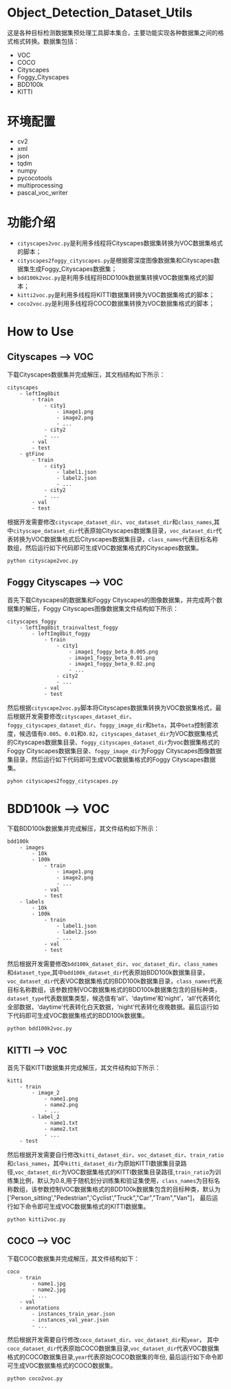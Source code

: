 # Object_Detection_Dataset_Utils
这是各种目标检测数据集预处理工具脚本集合，主要功能实现各种数据集之间的格式格式转换。数据集包括：
- VOC
- COCO
- Cityscapes
- Foggy_Cityscapes
- BDD100k
- KITTI

# 环境配置
- cv2 
- xml
- json
- tqdm
- numpy
- pycocotools
- multiprocessing
- pascal_voc_writer

# 功能介绍
- `cityscapes2voc.py`是利用多线程将Cityscapes数据集转换为VOC数据集格式的脚本；
- `cityscapes2foggy_cityscapes.py`是根据雾深度图像数据集和Cityscapes数据集生成Foggy_Cityscapes数据集；
- `bdd100k2voc.py`是利用多线程将BDD100k数据集转换VOC数据集格式的脚本；
- `kitti2voc.py`是利用多线程将KITTI数据集转换为VOC数据集格式的脚本；
- `coco2voc.py`是利用多线程将COCO数据集转换为VOC数据集格式的脚本；

# How to Use
## Cityscapes --> VOC
下载Cityscapes数据集并完成解压，其文档结构如下所示：
```
cityscapes
    - leftImg8bit
        - train
            - city1
                - image1.png
                - image2.png
                - ...
            - city2
            - ...
        - val
        - test
    - gtFine
        - train
            - city1
                - label1.json
                - label2.json
                - ...
            - city2
            - ...
        - val
        - test
```
根据开发需要修改`cityscape_dataset_dir`、`voc_dataset_dir`和`class_names`,其中`cityscape_dataset_dir`代表原始Cityscapes数据集目录，`voc_dataset_dir`代表转换为VOC数据集格式后Cityscapes数据集目录，`class_names`代表目标名称数组，然后运行如下代码即可生成VOC数据集格式的Cityscapes数据集。
```bash
python cityscape2voc.py
```

## Foggy Cityscapes --> VOC
首先下载Cityscapes的数据集和Foggy Cityscapes的图像数据集，并完成两个数据集的解压，Foggy Cityscapes图像数据集文件结构如下所示：
```
cityscapes_foggy
    - leftImg8bit_trainvaltest_foggy
        - leftImg8bit_foggy
            - train
                - city1
                    - image1_foggy_beta_0.005.png
                    - image1_foggy_beta_0.01.png
                    - image1_foggy_beta_0.02.png
                    - ...
                - city2
                - ...
            - val
            - test
```
然后根据`cityscape2voc.py`脚本将Cityscapes数据集转换为VOC数据集格式，最后根据开发需要修改`cityscapes_dataset_dir`、`foggy_cityscapes_dataset_dir`、`foggy_image_dir`和`beta`，其中`beta`控制雾浓度，候选值有`0.005`、`0.01`和`0.02`，`cityscapes_dataset_dir`为VOC数据集格式的Cityscapes数据集目录、`foggy_cityscapes_dataset_dir`为voc数据集格式的Foggy Cityscapes数据集目录、`foggy_image_dir`为Foggy Cityscapes图像数据集目录，然后运行如下代码即可生成VOC数据集格式的Foggy Cityscapes数据集。
```bash
pyhon cityscapes2foggy_cityscapes.py
```

# BDD100k --> VOC
下载BDD100k数据集并完成解压，其文件结构如下所示：
```
bdd100k
    - images
        - 10k
        - 100k
            - train
                - image1.png
                - image2.png
                - ...
            - val
            - test
    - labels
        - 10k
        - 100k
            - train
                - label1.json
                - label2.json
                - ...
            - val
            - test
```
然后根据开发需要修改`bdd100k_dataset_dir`、`voc_dataset_dir`、`class_names`和`dataset_type`,其中`bdd100k_dataset_dir`代表原始BDD100k数据集目录，`voc_dataset_dir`代表VOC数据集格式的BDD100k数据集目录，`class_names`代表目标名称数组，该参数控制VOC数据集格式的BDD100k数据集包含的目标种类，`dataset_type`代表数据集类型，候选值有‘all’、‘daytime’和‘night’，‘all’代表转化全部数据，‘daytime’代表转化白天数据，‘night’代表转化夜晚数据。最后运行如下代码即可生成VOC数据集格式的BDD100k数据集。
```bash
python bdd100k2voc.py
```

## KITTI --> VOC
首先下载KITTI数据集并完成解压，其文件结构如下所示：
```
kitti
    - train
        - image_2
            - name1.png
            - name2.png
            - ...
        - label_2
            - name1.txt
            - name2.txt
            - ...
    - test
```
然后根据开发需要自行修改`kitti_dataset_dir`、`voc_dataset_dir`、`train_ratio`和`class_names`，其中`kitti_dataset_dir`为原始KITTI数据集目录路径,`voc_dataset_dir`为VOC数据集格式的KITTI数据集目录路径,`train_ratio`为训练集比例，默认为0.8,用于随机划分训练集和验证集使用，`class_names`为目标名称数组，该参数控制VOC数据集格式的BDD100k数据集包含的目标种类，默认为['Person_sitting',"Pedestrian",'Cyclist',"Truck","Car","Tram","Van"]， 最后运行如下命令即可生成VOC数据集格式的KITTI数据集。
```bash
python kitti2voc.py
```
## COCO --> VOC
下载COCO数据集并完成解压，其文件结构如下：
```
coco
    - train
        - name1.jpg
        - name2.jpg
        - ...
    - val
    - annotations
        - instances_train_year.json
        - instances_val_year.json
        - ...
```
然后根据开发需要自行修改`coco_dataset_dir`、`voc_dataset_dir`和`year`， 其中`coco_dataset_dir`代表原始COCO数据集目录,`voc_dataset_dir`代表VOC数据集格式的COCO数据集目录,`year`代表原始COCO数据集的年份, 最后运行如下命令即可生成VOC数据集格式的COCO数据集。
```bash
python coco2voc.py
```